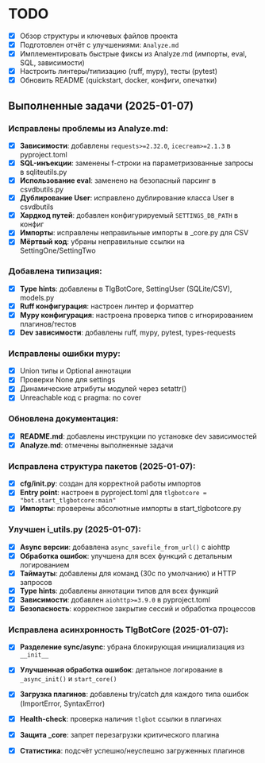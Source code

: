 # TODO

- [x] Обзор структуры и ключевых файлов проекта
- [x] Подготовлен отчёт с улучшениями: `Analyze.md`
- [x] Имплементировать быстрые фиксы из Analyze.md (импорты, eval, SQL, зависимости)
- [x] Настроить линтеры/типизацию (ruff, mypy), тесты (pytest)
- [x] Обновить README (quickstart, docker, конфиги, опечатки)

## Выполненные задачи (2025-01-07)

### Исправлены проблемы из Analyze.md:
- [x] **Зависимости**: добавлены `requests>=2.32.0`, `icecream>=2.1.3` в pyproject.toml
- [x] **SQL-инъекции**: заменены f-строки на параметризованные запросы в sqliteutils.py
- [x] **Использование eval**: заменено на безопасный парсинг в csvdbutils.py
- [x] **Дублирование User**: исправлено дублирование класса User в csvdbutils
- [x] **Хардкод путей**: добавлен конфигурируемый `SETTINGS_DB_PATH` в конфиг
- [x] **Импорты**: исправлены неправильные импорты в _core.py для CSV
- [x] **Мёртвый код**: убраны неправильные ссылки на SettingOne/SettingTwo

### Добавлена типизация:
- [x] **Type hints**: добавлены в TlgBotCore, SettingUser (SQLite/CSV), models.py
- [x] **Ruff конфигурация**: настроен линтер и форматтер
- [x] **Mypy конфигурация**: настроена проверка типов с игнорированием плагинов/тестов
- [x] **Dev зависимости**: добавлены ruff, mypy, pytest, types-requests

### Исправлены ошибки mypy:
- [x] Union типы и Optional аннотации
- [x] Проверки None для settings
- [x] Динамические атрибуты модулей через setattr()
- [x] Unreachable код с pragma: no cover

### Обновлена документация:
- [x] **README.md**: добавлены инструкции по установке dev зависимостей
- [x] **Analyze.md**: отмечены выполненные задачи

### Исправлена структура пакетов (2025-01-07):
- [x] **cfg/__init__.py**: создан для корректной работы импортов
- [x] **Entry point**: настроен в pyproject.toml для `tlgbotcore = "bot.start_tlgbotcore:main"`
- [x] **Импорты**: проверены абсолютные импорты в start_tlgbotcore.py

### Улучшен i_utils.py (2025-01-07):
- [x] **Async версии**: добавлена `async_savefile_from_url()` с aiohttp
- [x] **Обработка ошибок**: улучшена для всех функций с детальным логированием
- [x] **Таймауты**: добавлены для команд (30с по умолчанию) и HTTP запросов
- [x] **Type hints**: добавлены аннотации типов для всех функций
- [x] **Зависимости**: добавлен `aiohttp>=3.9.0` в pyproject.toml
- [x] **Безопасность**: корректное закрытие сессий и обработка процессов

### Исправлена асинхронность TlgBotCore (2025-01-07):
- [x] **Разделение sync/async**: убрана блокирующая инициализация из `__init__`
- [x] **Улучшенная обработка ошибок**: детальное логирование в `_async_init()` и `start_core()`
- [x] **Загрузка плагинов**: добавлены try/catch для каждого типа ошибок (ImportError, SyntaxError)
- [x] **Health-check**: проверка наличия `tlgbot` ссылки в плагинах
- [x] **Защита _core**: запрет перезагрузки критического плагина
- [x] **Статистика**: подсчёт успешно/неуспешно загруженных плагинов

